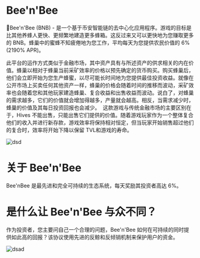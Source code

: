 # Bee'n'Bee


<p>🐝Bee'n'Bee (BNB) - 是一个基于币安智能链的去中心化应用程序。游戏的目标是比其他养蜂人更快、更频繁地建造更多蜂箱。这反过来又可以更快地为您赚取更多的 BNB。蜂巢中的蜜蜂不知疲倦地为您工作，平均每天为您提供农民价值的 6% (2190% APR)。</p>
<p>此平台的运作方式类似于金融市场，其中资产具有与所述资产的供求相关的内在价值。蜂巢以相对于蜂巢当前采矿效率的价格以预先确定的货币购买。购买蜂巢后，他们会立即开始为您生产蜂蜜，以尽可能长时间地为您提供最佳投资收益。就像在公开市场上买卖任何其他资产一样，蜂巢的价格会随着时间的推移而波动，采矿效率也会随着您和其他玩家建造蜂巢、复合收益和出售收益而波动。说白了，对蜂巢的需求越多，它们的价值就会增加得越多，产量就会越高。相反，当需求减少时，蜂巢的价值及其每日投资回报也会减少。 &nbsp;这款游戏与传统金融市场的主要区别在于，Hives 不能出售，只能出售它们提供的价值。随着游戏玩家作为一个整体复合他们的收入并进行新存款，游戏效率将保持相对恒定，但当玩家开始销售超过他们的复合时，效率将开始下降以保留 TVL和游戏的寿命。</p>

![dsd](\dsd.png)

# 关于 Bee'n'Bee

Bee'nBee 是最先进和完全可持续的生态系统，每天奖励其投资者高达 6%。

# 是什么让 Bee'n'Bee 与众不同？

作为投资者，您主要问自己一个合理的问题，Bee'n'Bee 如何在可持续的同时提供如此高的回报？该协议使用先进的反鲸和反倾销机制来保护用户的资金。

![dsad](\dsad.png)
